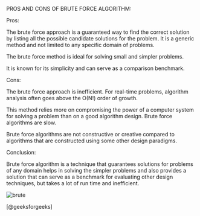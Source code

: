 

PROS AND CONS OF BRUTE FORCE ALGORITHM:

Pros:

The brute force approach is a guaranteed way to find the correct solution by listing all the possible candidate solutions for the problem.
It is a generic method and not limited to any specific domain of problems.

The brute force method is ideal for solving small and simpler problems.

It is known for its simplicity and can serve as a comparison benchmark.

Cons:

The brute force approach is inefficient. For real-time problems, algorithm analysis often goes above the O(N!) order of growth.

This method relies more on compromising the power of a computer system for solving a problem than on a good algorithm design.
Brute force algorithms are slow.

Brute force algorithms are not constructive or creative compared to algorithms that are constructed using some other design paradigms.

Conclusion:

Brute force algorithm is a technique that guarantees solutions for problems of any domain helps in solving the simpler problems and also provides a solution that can serve as a benchmark for evaluating other design techniques, but takes a lot of run time and inefficient.


![brute](https://user-images.githubusercontent.com/75434427/187055869-004e0941-3fad-48fe-9bc9-8c76233e86d5.gif)

[@geeksforgeeks]
